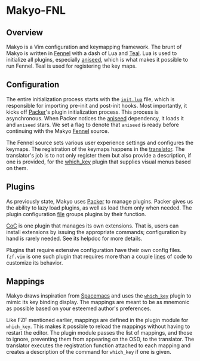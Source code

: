 # Makyo-FNL

## Overview 

Makyo is a Vim configuration and keymapping framework. The brunt of Makyo is
written in [Fennel][Fennel] with a dash of Lua and [Teal][Teal]. Lua is used to
initialize all plugins, especially [aniseed][aniseed], which is what makes it
possible to run Fennel. Teal is used for registering the key maps.

## Configuration

The entire initialization process starts with the
[`init.lua`](../../lua/init.lua) file, which is responsible for importing
pre-init and post-init hooks. Most importantly, it kicks off [Packer][Packer]'s
plugin initialization process. This process is asynchronous. When Packer notices
the [aniseed][aniseed] dependency, it loads it and `aniseed` stars. We set a
flag to denote that `aniseed` is ready before continuing with the Makyo
[Fennel][Fennel] source.

The Fennel source sets various user experience settings and configures the
keymaps. The registration of the keymaps happens in the
[translator](../../lua/makyo/plugins/translator.tl). The translator's job is to
not only register them but also provide a description, if one is provided, for
the [which_key][which_key] plugin that supplies visual menus based on them.

## Plugins

As previously state, Makyo uses [Packer][Packer] to manage plugins. Packer gives us the
ability to lazy load plugins, as well as load them only when needed. The plugin
configuration [file](../../lua/makyo/plugins.lua) groups plugins by their function. 

[CoC][CoC] is one plugin that manages its own extensions. That is, users can install
extensions by issuing the appropriate commands; configuration by hand is rarely
needed. See its helpdoc for more details.

Plugins that require extensive configuration have their own config files.
`fzf.vim` is one such plugin that requires more than a couple [lines](./plugins/fzf.fnl) of code to
customize its behavior.

## Mappings

Makyo draws inspiration from [Spacemacs][Spacemacs] and uses the [`which_key`][which_key] plugin to mimic
its key binding display. The mappings are meant to be as mnemonic as possible
based on your esteemed author's preferences. 

Like FZF mentioned earlier, mappings are defined in the plugin module for
`which_key`. This makes it possible to reload the mappings without having to
restart the editor. The plugin module passes the list of mappings, and those to
ignore, preventing them from appearing on the OSD, to the translator. The
translator executes the registration function attached to each mapping and
creates a description of the command for `which_key` if one is given.

[Teal]: https://github.com/teal-language/tl
[Fennel]: https://fennel-lang.org
[Packer]: https://github.com/wbthomason/packer.nvim
[aniseed]: https://github.com/Olical/aniseed
[CoC]: https://github.com/neoclide/coc.nvim
[Spacemacs]: http://spacemacs.org/
[which_key]: https://github.com/liuchengxu/vim-which-key
